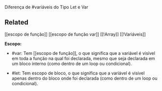 Diferença de #variáveis do Tipo Let e Var

## Related 

[[escopo de função]]
[[escopo de função var]]
[[!Array]]
[[!Variáveis]]


**Escopo:**

- #var: Tem [[escopo de função]], o que significa que a variável é visível em toda a função na qual foi declarada, mesmo que seja declarada em um bloco interno (como dentro de um loop ou condicional).

- #let: Tem escopo de bloco, o que significa que a variável é visível apenas dentro do bloco onde foi declarada (como dentro de um loop ou condicional).






